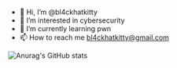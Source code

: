 - 👋 Hi, I’m @bl4ckhatkitty
- 👀 I’m interested in cybersecurity
- 🌱 I’m currently learning pwn
- 📫 How to reach me bl4ckhatkitty@gmail.com

![Anurag's GitHub stats](https://github-readme-stats.vercel.app/api?username=bl4ckhatkitty&show_icons=true&theme=onedark)


<!---
bl4ckhatkitty/bl4ckhatkitty is a ✨ special ✨ repository because its `README.md` (this file) appears on your GitHub profile.
You can click the Preview link to take a look at your changes.
--->
